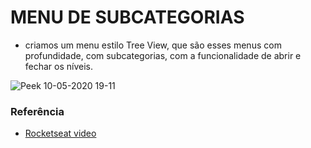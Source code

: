 # MENU DE SUBCATEGORIAS 

- criamos um menu estilo Tree View, que são esses menus com profundidade, com subcategorias, com a funcionalidade de abrir e fechar os níveis.

![Peek 10-05-2020 19-11](https://user-images.githubusercontent.com/60434681/81511859-9e12e200-92f2-11ea-826b-4bb51d9ffcfe.gif)


### Referência 

- [Rocketseat video](https://www.youtube.com/watch?v=-VQPimwkstM)

